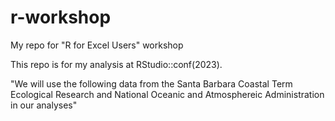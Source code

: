# r-workshop
My repo for "R for Excel Users" workshop

This repo is for my analysis at RStudio::conf(2023). 

"We will use the following data from the Santa Barbara Coastal Term Ecological Research and National Oceanic and Atmosphereic Administration in our analyses"

